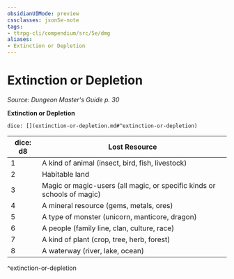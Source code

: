 ```yaml
---
obsidianUIMode: preview
cssclasses: json5e-note
tags:
- ttrpg-cli/compendium/src/5e/dmg
aliases:
- Extinction or Depletion
---
```

# Extinction or Depletion
*Source: Dungeon Master's Guide p. 30* 

**Extinction or Depletion**

`dice: [](extinction-or-depletion.md#^extinction-or-depletion)`

| dice: d8 | Lost Resource |
|----------|---------------|
| 1 | A kind of animal (insect, bird, fish, livestock) |
| 2 | Habitable land |
| 3 | Magic or magic-users (all magic, or specific kinds or schools of magic) |
| 4 | A mineral resource (gems, metals, ores) |
| 5 | A type of monster (unicorn, manticore, dragon) |
| 6 | A people (family line, clan, culture, race) |
| 7 | A kind of plant (crop, tree, herb, forest) |
| 8 | A waterway (river, lake, ocean) |
^extinction-or-depletion